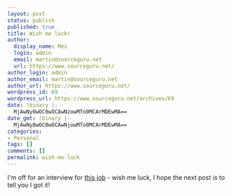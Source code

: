 ```yaml
---
layout: post
status: publish
published: true
title: Wish me luck!
author:
  display_name: Mez
  login: admin
  email: martin@sourceguru.net
  url: https://www.sourceguru.net/
author_login: admin
author_email: martin@sourceguru.net
author_url: https://www.sourceguru.net/
wordpress_id: 69
wordpress_url: https://www.sourceguru.net/archives/69
date: !binary |-
  MjAwNy0wOC0wOCAwNzowMTo0MCArMDEwMA==
date_gmt: !binary |-
  MjAwNy0wOC0wOCAwNjowMTo0MCArMDEwMA==
categories:
- Personal
tags: []
comments: []
permalink: wish-me-luck
---
```

<p>I'm off for an interview for <a href="http://www.vbulletin.com/forum/showthread.php?t=229100">this job</a> - wish me luck, I hope the next post is to tell you I got it!</p>
